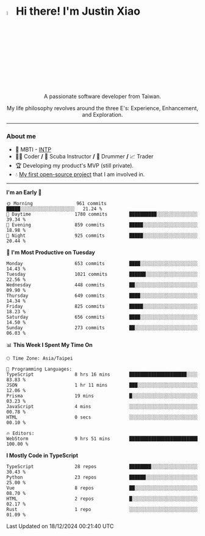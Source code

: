 # <img src="https://media.giphy.com/media/hvRJCLFzcasrR4ia7z/giphy.gif" width="5%">Hi there! I'm Justin Xiao
<p align="center">A passionate software developer from Taiwan.  </p>
<p align="center">My life philosophy revolves around the three E's: Experience, Enhancement, and Exploration.</p>

---
### About me
- 👀 MBTI - [INTP](https://www.16personalities.com/intp-personality)
- 👨‍💻 Coder **/** 🤿 Scuba Instructor **/** 🥁 Drummer **/** 📈 Trader
- 🏆 Developing my product's MVP (still private).
- 💧 [My first open-source project](https://github.com/Game-as-a-Service/Game-Lobby-Web) that I am involved in.

---
<!--START_SECTION:waka-->
**I'm an Early 🐤** 

```text
🌞 Morning                961 commits         █████░░░░░░░░░░░░░░░░░░░░   21.24 % 
🌆 Daytime                1780 commits        ██████████░░░░░░░░░░░░░░░   39.34 % 
🌃 Evening                859 commits         █████░░░░░░░░░░░░░░░░░░░░   18.98 % 
🌙 Night                  925 commits         █████░░░░░░░░░░░░░░░░░░░░   20.44 % 
```
📅 **I'm Most Productive on Tuesday** 

```text
Monday                   653 commits         ████░░░░░░░░░░░░░░░░░░░░░   14.43 % 
Tuesday                  1021 commits        ██████░░░░░░░░░░░░░░░░░░░   22.56 % 
Wednesday                448 commits         ██░░░░░░░░░░░░░░░░░░░░░░░   09.90 % 
Thursday                 649 commits         ████░░░░░░░░░░░░░░░░░░░░░   14.34 % 
Friday                   825 commits         █████░░░░░░░░░░░░░░░░░░░░   18.23 % 
Saturday                 656 commits         ████░░░░░░░░░░░░░░░░░░░░░   14.50 % 
Sunday                   273 commits         ██░░░░░░░░░░░░░░░░░░░░░░░   06.03 % 
```


📊 **This Week I Spent My Time On** 

```text
🕑︎ Time Zone: Asia/Taipei

💬 Programming Languages: 
TypeScript               8 hrs 16 mins       █████████████████████░░░░   83.83 % 
JSON                     1 hr 11 mins        ███░░░░░░░░░░░░░░░░░░░░░░   12.06 % 
Prisma                   19 mins             █░░░░░░░░░░░░░░░░░░░░░░░░   03.23 % 
JavaScript               4 mins              ░░░░░░░░░░░░░░░░░░░░░░░░░   00.78 % 
HTML                     0 secs              ░░░░░░░░░░░░░░░░░░░░░░░░░   00.10 % 

🔥 Editors: 
WebStorm                 9 hrs 51 mins       █████████████████████████   100.00 % 
```

**I Mostly Code in TypeScript** 

```text
TypeScript               28 repos            ████████░░░░░░░░░░░░░░░░░   30.43 % 
Python                   23 repos            ██████░░░░░░░░░░░░░░░░░░░   25.00 % 
Vue                      8 repos             ██░░░░░░░░░░░░░░░░░░░░░░░   08.70 % 
HTML                     2 repos             █░░░░░░░░░░░░░░░░░░░░░░░░   02.17 % 
Rust                     1 repo              ░░░░░░░░░░░░░░░░░░░░░░░░░   01.09 % 
```




 Last Updated on 18/12/2024 00:21:40 UTC
<!--END_SECTION:waka-->
